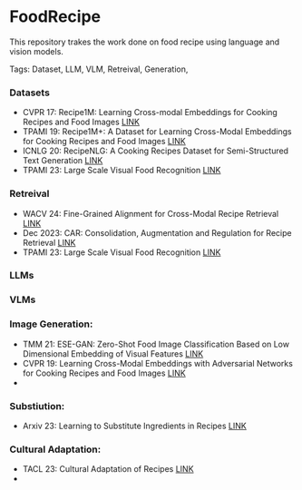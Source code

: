 # FoodRecipe
This repository trakes the work done on food recipe using language and vision models.

Tags: Dataset, LLM, VLM, Retreival, Generation, 


### Datasets
- CVPR 17: Recipe1M: Learning Cross-modal Embeddings for Cooking Recipes and Food Images [LINK](https://openaccess.thecvf.com/content_cvpr_2017/papers/Salvador_Learning_Cross-Modal_Embeddings_CVPR_2017_paper.pdf)
- TPAMI 19: Recipe1M+: A Dataset for Learning Cross-Modal Embeddings for Cooking Recipes and Food Images [LINK](https://arxiv.org/abs/1810.06553)
- ICNLG 20: RecipeNLG: A Cooking Recipes Dataset for Semi-Structured Text Generation [LINK](https://aclanthology.org/2020.inlg-1.4.pdf)
- TPAMI 23: Large Scale Visual Food Recognition [LINK](https://openaccess.thecvf.com/content/WACV2024/papers/Wahed_Fine-Grained_Alignment_for_Cross-Modal_Recipe_Retrieval_WACV_2024_paper.pdf)


### Retreival
- WACV 24: Fine-Grained Alignment for Cross-Modal Recipe Retrieval [LINK](https://openaccess.thecvf.com/content/WACV2024/papers/Wahed_Fine-Grained_Alignment_for_Cross-Modal_Recipe_Retrieval_WACV_2024_paper.pdf)
- Dec 2023: CAR: Consolidation, Augmentation and Regulation for Recipe Retrieval [LINK](https://arxiv.org/pdf/2312.04763.pdf)
- TPAMI 23: Large Scale Visual Food Recognition [LINK](https://openaccess.thecvf.com/content/WACV2024/papers/Wahed_Fine-Grained_Alignment_for_Cross-Modal_Recipe_Retrieval_WACV_2024_paper.pdf)



### LLMs

### VLMs

### Image Generation:
- TMM 21: ESE-GAN: Zero-Shot Food Image Classification Based on Low Dimensional Embedding of Visual Features [LINK](https://ieeexplore.ieee.org/stamp/stamp.jsp?tp=&arnumber=10398490)
- CVPR 19: Learning Cross-Modal Embeddings with Adversarial Networks for Cooking Recipes and Food Images [LINK](https://openaccess.thecvf.com/content_CVPR_2019/papers/Wang_Learning_Cross-Modal_Embeddings_With_Adversarial_Networks_for_Cooking_Recipes_and_CVPR_2019_paper.pdf)
- 

### Substiution:
- Arxiv 23: Learning to Substitute Ingredients in Recipes [LINK](https://arxiv.org/pdf/2302.07960.pdf)

### Cultural Adaptation:
- TACL 23: Cultural Adaptation of Recipes [LINK](https://arxiv.org/pdf/2310.17353.pdf)
- 

